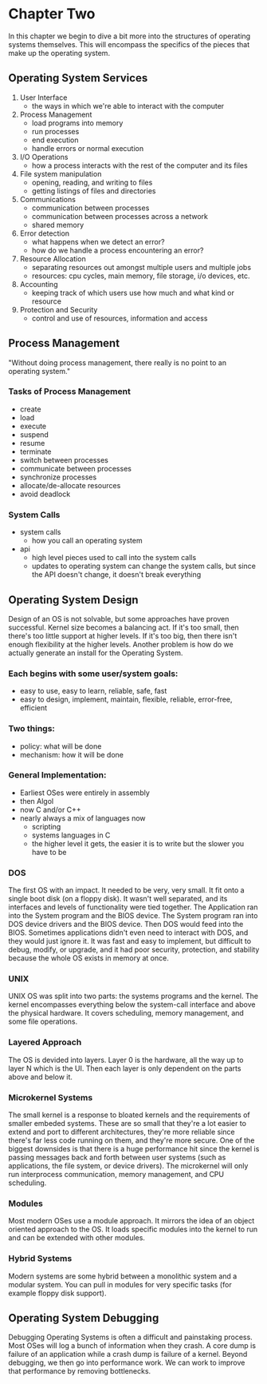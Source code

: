 Chapter Two
=====
In this chapter we begin to dive a bit more into the structures of operating systems themselves. This will encompass the specifics of the pieces that make up the operating system.

## Operating System Services
1. User Interface
    - the ways in which we're able to interact with the computer
2. Process Management
    - load programs into memory
    - run processes
    - end execution
    - handle errors or normal execution
3. I/O Operations
    - how a process interacts with the rest of the computer and its files
4. File system manipulation
    - opening, reading, and writing to files
    - getting listings of files and directories
5. Communications
    - communication between processes
    - communication between processes across a network
    - shared memory
6. Error detection
    - what happens when we detect an error?
    - how do we handle a process encountering an error?
7. Resource Allocation
    - separating resources out amongst multiple users and multiple jobs
    - resources: cpu cycles, main memory, file storage, i/o devices, etc.
8. Accounting
    - keeping track of which users use how much and what kind or resource
9. Protection and Security
    - control and use of resources, information and access

## Process Management
"Without doing process management, there really is no point to an operating system."

### Tasks of Process Management
- create
- load
- execute
- suspend
- resume
- terminate
- switch between processes
- communicate between processes
- synchronize processes
- allocate/de-allocate resources
- avoid deadlock

### System Calls
- system calls
    - how you call an operating system
- api
    - high level pieces used to call into the system calls
    - updates to operating system can change the system calls, but since the API doesn't change, it doesn't break everything

## Operating System Design
Design of an OS is not solvable, but some approaches have proven successful. Kernel size becomes a balancing act. If it's too small, then there's too little support at higher levels. If it's too big, then there isn't enough flexibility at the higher levels. Another problem is how do we actually generate an install for the Operating System. 

### Each begins with some user/system goals:
- easy to use, easy to learn, reliable, safe, fast
- easy to design, implement, maintain, flexible, reliable, error-free, efficient

### Two things:
- policy: what will be done
- mechanism: how it will be done

### General Implementation:
- Earliest OSes were entirely in assembly
- then Algol
- now C and/or C++
- nearly always a mix of languages now
    - scripting
    - systems languages in C
    - the higher level it gets, the easier it is to write but the slower you have to be

### DOS
The first OS with an impact. It needed to be very, very small. It fit onto a single boot disk (on a floppy disk). It wasn't well separated, and its interfaces and levels of functionality were tied together. The Application ran into the System program and the BIOS device. The System program ran into DOS device drivers and the BIOS device. Then DOS would feed into the BIOS. Sometimes applications didn't even need to interact with DOS, and they would just ignore it. It was fast and easy to implement, but difficult to debug, modify, or upgrade, and it had poor security, protection, and stability because the whole OS exists in memory at once.

### UNIX
UNIX OS was split into two parts: the systems programs and the kernel. The kernel encompasses everything below the system-call interface and above the physical hardware. It covers scheduling, memory management, and some file operations. 

### Layered Approach
The OS is devided into layers. Layer 0 is the hardware, all the way up to layer N which is the UI. Then each layer is only dependent on the parts above and below it.

### Microkernel Systems
The small kernel is a response to bloated kernels and the requirements of smaller embeded systems. These are so small that they're a lot easier to extend and port to different architectures, they're more reliable since there's far less code running on them, and they're more secure. One of the biggest downsides is that there is a huge performance hit since the kernel is passing messages back and forth between user systems (such as applications, the file system, or device drivers). The microkernel will only run interprocess communication, memory management, and CPU scheduling.

### Modules 
Most modern OSes use a module approach. It mirrors the idea of an object oriented approach to the OS. It loads specific modules into the kernel to run and can be extended with other modules. 

### Hybrid Systems
Modern systems are some hybrid between a monolithic system and a modular system. You can pull in modules for very specific tasks (for example floppy disk support).

## Operating System Debugging
Debugging Operating Systems is often a difficult and painstaking process. Most OSes will log a bunch of information when they crash. A core dump is failure of an application while a crash dump is failure of a kernel. Beyond debugging, we then go into performance work. We can work to improve that performance by removing bottlenecks.